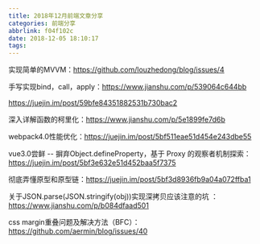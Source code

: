 ```yaml
---
title: 2018年12月前端文章分享
categories: 前端分享
abbrlink: f04f102c
date: 2018-12-05 18:10:17
tags:
---
```

 
实现简单的MVVM：https://github.com/louzhedong/blog/issues/4

手写实现bind，call，apply：https://www.jianshu.com/p/539064c644bb

https://juejin.im/post/59bfe84351882531b730bac2

深入详解函数的柯里化：https://www.jianshu.com/p/5e1899fe7d6b

webpack4.0性能优化：https://juejin.im/post/5bf511eae51d454e243dbe55

vue3.0尝鲜 -- 摒弃Object.defineProperty，基于 Proxy 的观察者机制探索：https://juejin.im/post/5bf3e632e51d452baa5f7375

彻底弄懂原型和原型链：https://juejin.im/post/5bf3d8936fb9a04a072ffba1

关于JSON.parse(JSON.stringify(obj))实现深拷贝应该注意的坑 ：https://www.jianshu.com/p/b084dfaad501

css margin重叠问题及解决方法（BFC）：https://github.com/aermin/blog/issues/40

